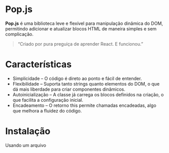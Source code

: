 # Pop.js

**Pop.js** é uma biblioteca leve e flexível para manipulação dinâmica do DOM, permitindo adicionar e atualizar blocos HTML de maneira simples e sem complicação.

> “Criado por pura preguiça de aprender React. E funcionou.”


#  Características

- Simplicidade – O código é direto ao ponto e fácil de entender.
- Flexibilidade – Suporta tanto strings quanto elementos do DOM, o que dá mais liberdade para criar componentes dinâmicos.
- Autoinicialização – A classe já carrega os blocos definidos na criação, o que facilita a configuração inicial.
- Encadeamento – O retorno this permite chamadas encadeadas, algo que melhora a fluidez do código.

#  Instalação

Usando um arquivo <script>:

Inclua o arquivo pop.js no seu projeto.

`<script src="pop.js"></script>`

Ou, se preferir, use um módulo ES6:

`import Pop from './pop.js';`

## 🚀 Uso


```javascript
// Definindo os blocos de conteúdo com funções que geram conteúdo dinâmico.
const pop = new Pop({
  bloco1: () => '<h1>Conteúdo do Bloco 1</h1>',
  bloco2: () => '<p>Conteúdo do Bloco 2</p>',
  $blocoEspecial: () => 'bloco2' // clonar o bloco2
});


// Inicializando e mostrando os blocos no DOM.
pop.init(['bloco1', 'bloco2']);

// Atualizando um bloco específico no DOM.
pop.show(['bloco1']);

// Recuperando o conteúdo de um bloco específico.
const conteudoBloco1 = pop.id('bloco1');
console.log(conteudoBloco1); // 'Conteúdo do Bloco 1'
```
---

### 1. constructor(blocos = {}, opens = [])

**Para que serve**  
Inicializa a instância da classe Pop. Pode também já iniciar os blocos definidos.

**Argumentos**  
- `blocos`: Objeto com chaves representando blocos e valores sendo funções que retornam HTML ou elementos.  
- `opens`: Array de blocos a serem inseridos no DOM automaticamente. Se `opens === 'initPop'`, todos os blocos serão iniciados.

**Retorno**  
Instância da classe `Pop`.

**Exemplo**
```javascript
const pop = new Pop({
  header: () => '<h1>Hello</h1>'
}, ['header']);
```

---

### 2. init(blocos = [], { text = '', data = null, onRender = null, target = null} = {})

**Para que serve**  
Inicializa e insere no DOM os blocos especificados, se ainda não existirem.

**Argumentos**  
- `blocos`: Array de chaves dos blocos.  
- `text`: (Opcional) Texto fixo para substituir o conteúdo do bloco.  
- `data`: (Opcional) Dados a serem passados para os blocos.
- `onRender` (opcional): Função executada logo após o bloco ser inserido no DOM. Recebe dois argumentos: o elemento inserido e a chave original do bloco.
- `target` (opcional): Elemento ou seletor CSS onde o bloco será inserido. Por padrão, é document.body.

**Retorno**  
Instância da classe `Pop`.

**Exemplo**
```javascript
pop.init(['card'], {
  data: { nome: 'Dani' },
  text: 'Substituir HTML',
  target: '#container',
  onRender: (el, chave) => {
    el.style.border = '2px dashed blue';
  }
});

```

---

### 3. id(bloco)

**Para que serve**  
Obtém o conteúdo de um bloco.

**Argumentos**  
- `bloco`: String da chave, ou array `[chave, funcaoExtra]`.

**Retorno**  
Conteúdo HTML ou resultado da função.

**Exemplo**
```javascript
const html = pop.id('header');
```

---

### 4. show(blocos = [])

**Para que serve**  
Atualiza o conteúdo dos blocos renderizados. Inicializa se não existir.

**Argumentos**  
- `blocos`: (Opcional) Array com nomes dos blocos. Se omitido, atualiza todos.

**Retorno**  
Instância da classe `Pop`.

**Exemplo**
```javascript
pop.show(['header']);
```

---

### 5. animar(bloco, config)

**Para que serve**  
Aplica animações encadeadas no bloco especificado.

**Argumentos**  
- `bloco`: Id do bloco.  
- `config`: Objeto com opções de animação:
```javascript
{
  type: 'slide',      // 'rotate' | 'fade' | 'slide' | 'bounce' | 'scale'
  duration: 500,
  easing: 'ease-in-out',
  delay: 0,
  direction: 'up'     // depende do tipo
}
```

**Retorno**  
Nenhum.

**Exemplo**
```javascript
pop.animar('box', { type: 'rotate', direction: 90 });
```

---

### 6. mover(bloco, config = {})

**Para que serve**  
Move dinamicamente o elemento com base em física simples.

**Argumentos**  
- `bloco`: Id do bloco.  
- `config`: Objeto com múltiplos vetores de força:
```javascript
{
  vento: { ax: 2, delay: 30, maxX: 300 },
  gravidade: { ay: 1, delay: 30 }
}
```

**Retorno**  
Nenhum diretamente. Adiciona `pop.pausar()` e `pop.continuar()`.

**Exemplo**
```javascript
pop.mover('box', {
  vento: { ax: 2, delay: 30, maxX: 300 },
  gravidade: { ay: 1, delay: 30 }
});
```

---

### 7. evento(seletor, tipo, funcao)

**Para que serve**  
Adiciona ouvintes de eventos em elementos DOM.

**Argumentos**  
- `seletor`: String do seletor CSS.  
- `tipo`: Tipo do evento (ex: `"click"`).  
- `funcao`: Função de callback.

**Exemplo**
```javascript
pop.evento('#btn', 'click', () => alert('Clicado!'));
```

---

### 8. remover(bloco)

**Para que serve**  
Remove elementos do DOM por id.

**Argumentos**  
- `bloco`: String ou array com ids.

**Exemplo**
```javascript
pop.remover('box');
```

---

### 9. add(nome, callback)

**Para que serve**  
Adiciona dinamicamente um novo bloco.

**Argumentos**  
- `nome`: Nome da chave do bloco.  
- `callback`: Função que retorna HTML ou elemento.

**Retorno**  
Instância da classe `Pop`.

---

### 10. setVar(nomeVariavel, callback)

**Para que serve**  
Cria uma variável observável. Executa um callback sempre que seu valor mudar.

**Argumentos**  
- `nomeVariavel`: Nome da variável dentro de `pop.set`.  
- `callback`: Função a ser chamada no `set`.

**Exemplo**
```javascript
pop.setVar('contador', () => console.log('Mudou!'));
pop.set.contador = 42;
```

---

### 11. clone(blocoOriginal, nomeDoClone)

**Para que serve**  
Cria uma cópia de um bloco existente.

**Argumentos**  
- `blocoOriginal`: Nome do bloco base.  
- `nomeDoClone`: (Opcional) Nome para o clone.

**Exemplo**
```javascript
pop.clone('card', 'cardNovo');
```

---

### 12. $(seletor) & $$(id)

**Para que serve**  
Atalhos para `document.querySelector` e `getElementById`.

**Exemplo**
```javascript
pop.$('#minhaDiv').innerHTML = 'Oi!';
```

---

### 13. style(bloco)

**Para que serve**  
Retorna o objeto `style` de um bloco.

**Exemplo**
```javascript
pop.style('box').backgroundColor = 'red';
```

---

## Blocos com `$` e `&`

- **Chave com `$`**: Interpreta o valor retornado como uma referência a outro bloco.  
  Exemplo:
  ```javascript
  card: () => 'Oi!',
  $ref: () => 'card'
  ```

- **Chave com `&`**: Indica que o bloco será clonado automaticamente.  
  ```javascript
  pop.init(['card&']); // gera 'card1', 'card2'...
  ```

---

## Composição com Funções

Blocos podem ser arrays com `[chave, funcaoExtra]` para conteúdo dinâmico:
```javascript
['math', () => Math.random() > 0.5 ? 'Sim' : 'Não']
```
Retorna:
```
Conteúdo de math + 'Sim' ou 'Não'
```

---

## Exemplo Completo
```html
<script src="pop.js"></script>
<script>
const pop = new Pop({
  header: () => '<h1>Pop.js</h1>',
  content: () => '<p>Conteúdo inicial</p>',
  $referencia: () => 'header'
}, ['header']);

setTimeout(() => pop.show(['content']), 2000);
</script>
``` 
## 🧑‍💻 Contribuição

Se você quiser contribuir com o Pop.js, faça um fork deste repositório, faça suas alterações e envie um pull request. Fique à vontade para sugerir melhorias, novos métodos ou até funcionalidades incríveis que você acha que o Pop.js deveria ter!

## 📄 Licença

Este projeto é licenciado sob a MIT License – veja o arquivo LICENSE para mais detalhes.


---


## 🍿 Por que "Pop"?

O nome "Pop" reflete algo leve, dinâmico e rápido, assim como a biblioteca. É uma forma simples e rápida de gerenciar blocos de conteúdo no seu site.

---

Boa sorte com o Pop! 😎
